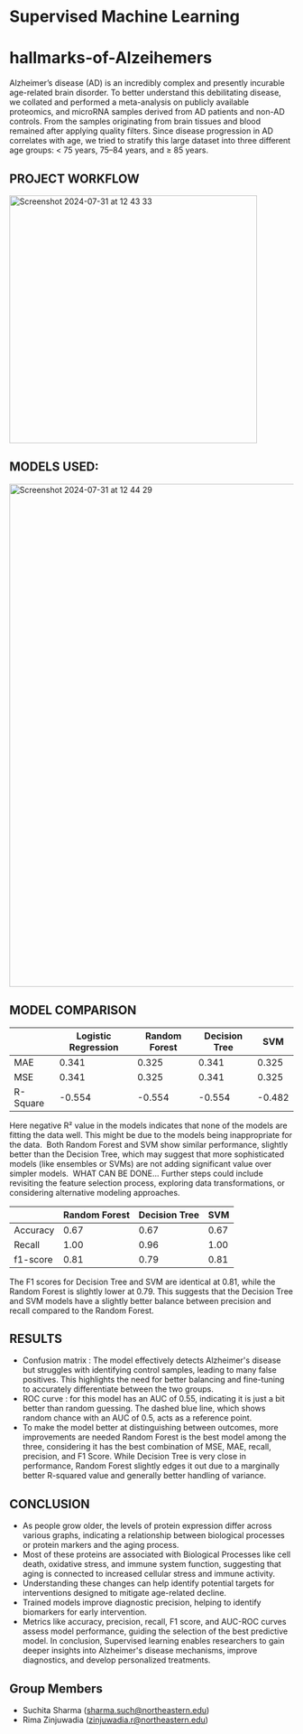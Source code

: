 # Supervised Machine Learning
# hallmarks-of-Alzeihemers

Alzheimer’s disease (AD) is an incredibly complex and presently incurable age-related brain disorder. To better understand this debilitating disease, we collated and performed a meta-analysis on publicly available proteomics, and microRNA samples derived from AD patients and non-AD controls. From the samples originating from brain tissues and blood remained after applying quality filters. Since disease progression in AD correlates with age, we tried to stratify this large dataset into three different age groups: < 75 years, 75–84 years, and ≥ 85 years.

## PROJECT WORKFLOW
<img width="439" alt="Screenshot 2024-07-31 at 12 43 33" src="https://github.com/user-attachments/assets/59b25472-bbd1-485e-92f2-3d6458146212">

## MODELS USED:
<img width="891" alt="Screenshot 2024-07-31 at 12 44 29" src="https://github.com/user-attachments/assets/041f8df0-9bf8-4953-b2e0-708beb4a0ec4">

## MODEL COMPARISON
|          |  Logistic Regression |   Random Forest   |  Decision Tree   | SVM   |
|----------|----------------------|-------------------|------------------|-------|
| MAE      |      0.341           |     0.325         |   0.341          | 0.325 |
| MSE      |      0.341           |     0.325         |   0.341          | 0.325 |
| R-Square |     -0.554           |    -0.554         |  -0.554          | -0.482|

Here negative R² value in the models indicates that none of the models are fitting the data well. This might be due to the models being inappropriate for the data.​
​
Both Random Forest and SVM show similar performance, slightly better than the Decision Tree, which may suggest that more sophisticated models (like ensembles or SVMs) are not adding significant value over simpler models.​
​
WHAT CAN BE DONE​...
Further steps could include revisiting the feature selection process, exploring data transformations, or considering alternative modeling approaches.​

|          |  Random Forest |  Decision Tree | SVM  |
|----------|----------------|----------------|------|
| Accuracy |    0.67        |    0.67        | 0.67 |
| Recall   |    1.00        |    0.96        | 1.00 |
| f1-score |    0.81        |    0.79        | 0.81 |

The F1 scores for Decision Tree and SVM are identical at 0.81, while the Random Forest is slightly lower at 0.79. This suggests that the Decision Tree and SVM models have a slightly better balance between precision and recall compared to the Random Forest.​

## RESULTS
- Confusion matrix  :  The model effectively detects Alzheimer's disease but struggles with identifying control samples, leading to many false positives. This highlights the need for better balancing and fine-tuning to accurately differentiate between the two groups.​
- ROC curve :  for this model has an AUC of 0.55, indicating it is just a bit better than random guessing. The dashed blue line, which shows random chance with an AUC of 0.5, acts as a reference point. ​
- To make the model better at distinguishing between outcomes, more improvements are needed​
Random Forest is the best model among the three, considering it has the best combination of MSE, MAE, recall, precision, and F1 Score. While Decision Tree is very close in performance, Random Forest slightly edges it out due to a marginally better R-squared value and generally better handling of variance.​

## CONCLUSION
- As people grow older, the levels of protein expression differ across various graphs, indicating a relationship between biological processes or protein markers and the aging process. ​
- Most of these proteins are associated with Biological Processes like cell death, oxidative stress, and immune system function, suggesting that aging is connected to increased cellular stress and immune activity. ​
- Understanding these changes can help identify potential targets for interventions designed to mitigate age-related decline.​
- Trained models improve diagnostic precision, helping to identify biomarkers for early intervention.​
- Metrics like accuracy, precision, recall, F1 score, and AUC-ROC curves assess model performance, guiding the selection of the best predictive model.​
In conclusion, Supervised learning enables researchers to gain deeper insights into Alzheimer's disease mechanisms, improve diagnostics, and develop personalized treatments.​

## Group Members
- Suchita Sharma (sharma.such@northeastern.edu)
- Rima Zinjuwadia (zinjuwadia.r@northeastern.edu)
